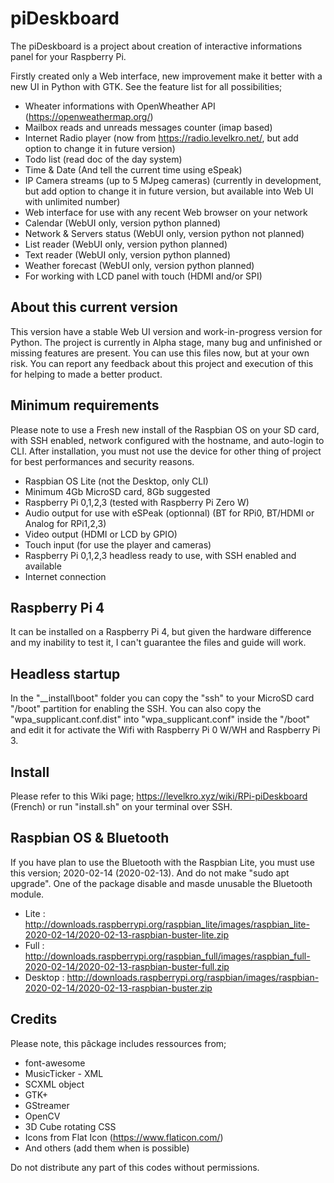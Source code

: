 # piDeskboard
The piDeskboard is a project about creation of interactive informations panel for your Raspberry Pi.

Firstly created only a Web interface, new improvement make it better with a new UI in Python with GTK.
See the feature list for all possibilities;

* Wheater informations with OpenWheather API (https://openweathermap.org/)
* Mailbox reads and unreads messages counter (imap based)
* Internet Radio player (now from https://radio.levelkro.net/, but add option to change it in future version)
* Todo list (read doc of the day system)
* Time & Date (And tell the current time using eSpeak)
* IP Camera streams (up to 5 MJpeg cameras) (currently in development, but add option to change it in future version, but available into Web UI with unlimited number)
* Web interface for use with any recent Web browser on your network
* Calendar (WebUI only, version python planned)
* Network & Servers status (WebUI only, version python not planned)
* List reader (WebUI only, version python planned)
* Text reader (WebUI only, version python planned)
* Weather forecast (WebUI only, version python planned)
* For working with LCD panel with touch (HDMI and/or SPI)

## About this current version
This version have a stable Web UI version and work-in-progress version for Python. 
The project is currently in Alpha stage, many bug and unfinished or missing features are present.
You can use this files now, but at your own risk. You can report any feedback about this project and execution of this for helping to made a better product.

## Minimum requirements
Please note to use a Fresh new install of the Raspbian OS on your SD card, with SSH enabled, network configured with the hostname, and auto-login to CLI.
After installation, you must not use the device for other thing of project for best performances and security reasons.

* Raspbian OS Lite (not the Desktop, only CLI)
* Minimum 4Gb MicroSD card, 8Gb suggested
* Raspberry Pi 0,1,2,3 (tested with Raspberry Pi Zero W)
* Audio output for use with eSPeak (optionnal) (BT for RPi0, BT/HDMI or Analog for RPi1,2,3)
* Video output (HDMI or LCD by GPIO)
* Touch input (for use the player and cameras)
* Raspberry Pi 0,1,2,3 headless ready to use, with SSH enabled and available
* Internet connection

## Raspberry Pi 4
It can be installed on a Raspberry Pi 4, but given the hardware difference and my inability to test it, I can't guarantee the files and guide will work.

## Headless startup
In the "__install\boot" folder you can copy the "ssh" to your MicroSD card "/boot" partition for enabling the SSH.
You can also copy the "wpa_supplicant.conf.dist" into "wpa_supplicant.conf" inside the "/boot" and edit it for activate the Wifi with Raspberry Pi 0 W/WH and Raspberry Pi 3.

## Install
Please refer to this Wiki page; https://levelkro.xyz/wiki/RPi-piDeskboard (French) or run "install.sh" on your terminal over SSH.

## Raspbian OS & Bluetooth
If you have plan to use the Bluetooth with the Raspbian Lite, you must use this version; 2020-02-14 (2020-02-13). And do not make "sudo apt upgrade". One of the package disable and masde unusable the Bluetooth module.

* Lite : http://downloads.raspberrypi.org/raspbian_lite/images/raspbian_lite-2020-02-14/2020-02-13-raspbian-buster-lite.zip
* Full : http://downloads.raspberrypi.org/raspbian_full/images/raspbian_full-2020-02-14/2020-02-13-raspbian-buster-full.zip
* Desktop : http://downloads.raspberrypi.org/raspbian/images/raspbian-2020-02-14/2020-02-13-raspbian-buster.zip

## Credits
Please note, this pâckage includes ressources from;

* font-awesome
* MusicTicker - XML
* SCXML object
* GTK+ 
* GStreamer
* OpenCV
* 3D Cube rotating CSS
* Icons from Flat Icon (https://www.flaticon.com/)
* And others (add them when is possible)

Do not distribute any part of this codes without permissions. 
